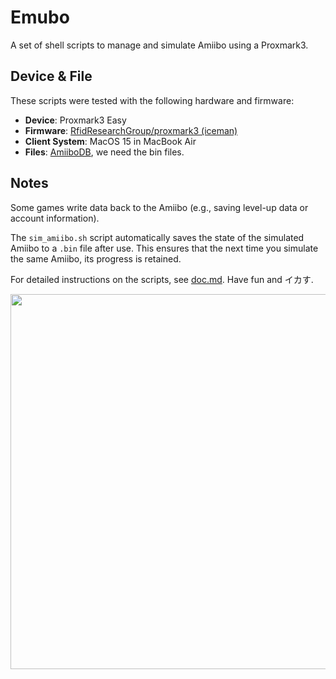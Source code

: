 # Emubo

A set of shell scripts to manage and simulate Amiibo using a Proxmark3.

## Device & File

These scripts were tested with the following hardware and firmware:
- **Device**: Proxmark3 Easy
- **Firmware**: [RfidResearchGroup/proxmark3 (iceman)](https://github.com/RfidResearchGroup/proxmark3)
- **Client System**: MacOS 15 in MacBook Air
- **Files**: [AmiiboDB](https://github.com/AmiiboDB/Amiibo), we need the bin files.

## Notes

Some games write data back to the Amiibo (e.g., saving level-up data or account information). 

The `sim_amiibo.sh` script automatically saves the state of the simulated Amiibo to a `.bin` file after use.
This ensures that the next time you simulate the same Amiibo, its progress is retained.

For detailed instructions on the scripts, see [doc.md](doc.md). Have fun and イカす.

<p align="center">
  <img src="https://github.com/user-attachments/assets/e2d87435-ad2a-490e-ac18-ba53cd0f47cd" width=600">
</p>
